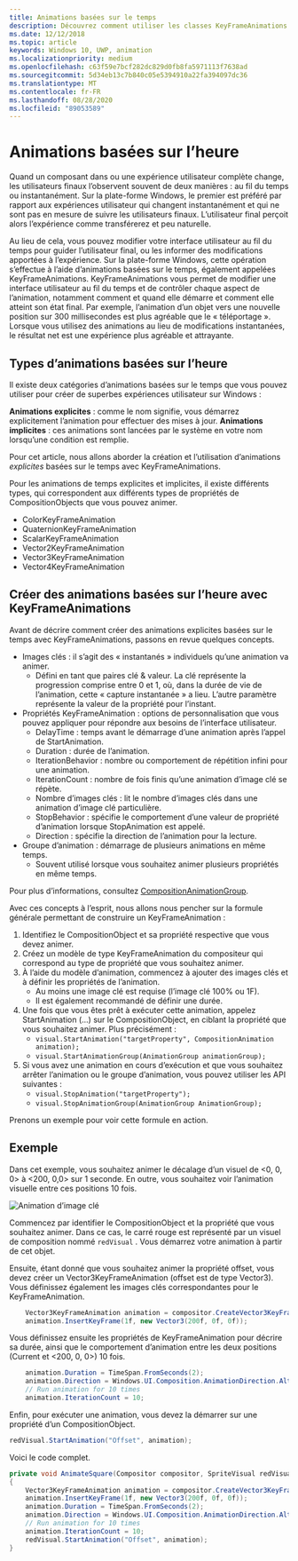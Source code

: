 ```yaml
---
title: Animations basées sur le temps
description: Découvrez comment utiliser les classes KeyFrameAnimations pour créer des animations basées sur le temps qui guident les utilisateurs à travers les modifications de l’interface utilisateur.
ms.date: 12/12/2018
ms.topic: article
keywords: Windows 10, UWP, animation
ms.localizationpriority: medium
ms.openlocfilehash: c63f59e7bcf282dc829d0fb8fa5971113f7638ad
ms.sourcegitcommit: 5d34eb13c7b840c05e5394910a22fa394097dc36
ms.translationtype: MT
ms.contentlocale: fr-FR
ms.lasthandoff: 08/28/2020
ms.locfileid: "89053589"
---
```

# <a name="time-based-animations"></a>Animations basées sur l’heure

Quand un composant dans ou une expérience utilisateur complète change, les utilisateurs finaux l’observent souvent de deux manières : au fil du temps ou instantanément. Sur la plate-forme Windows, le premier est préféré par rapport aux expériences utilisateur qui changent instantanément et qui ne sont pas en mesure de suivre les utilisateurs finaux. L’utilisateur final perçoit alors l’expérience comme transférerez et peu naturelle.

Au lieu de cela, vous pouvez modifier votre interface utilisateur au fil du temps pour guider l’utilisateur final, ou les informer des modifications apportées à l’expérience. Sur la plate-forme Windows, cette opération s’effectue à l’aide d’animations basées sur le temps, également appelées KeyFrameAnimations. KeyFrameAnimations vous permet de modifier une interface utilisateur au fil du temps et de contrôler chaque aspect de l’animation, notamment comment et quand elle démarre et comment elle atteint son état final. Par exemple, l’animation d’un objet vers une nouvelle position sur 300 millisecondes est plus agréable que le « téléportage ». Lorsque vous utilisez des animations au lieu de modifications instantanées, le résultat net est une expérience plus agréable et attrayante.

## <a name="types-of-time-based-animations"></a>Types d’animations basées sur l’heure

Il existe deux catégories d’animations basées sur le temps que vous pouvez utiliser pour créer de superbes expériences utilisateur sur Windows :

**Animations explicites** : comme le nom signifie, vous démarrez explicitement l’animation pour effectuer des mises à jour.
**Animations implicites** : ces animations sont lancées par le système en votre nom lorsqu’une condition est remplie.

Pour cet article, nous allons aborder la création et l’utilisation d’animations _explicites_ basées sur le temps avec KeyFrameAnimations.

Pour les animations de temps explicites et implicites, il existe différents types, qui correspondent aux différents types de propriétés de CompositionObjects que vous pouvez animer.

- ColorKeyFrameAnimation
- QuaternionKeyFrameAnimation
- ScalarKeyFrameAnimation
- Vector2KeyFrameAnimation
- Vector3KeyFrameAnimation
- Vector4KeyFrameAnimation

## <a name="create-time-based-animations-with-keyframeanimations"></a>Créer des animations basées sur l’heure avec KeyFrameAnimations

Avant de décrire comment créer des animations explicites basées sur le temps avec KeyFrameAnimations, passons en revue quelques concepts.

- Images clés : il s’agit des « instantanés » individuels qu’une animation va animer.
  - Défini en tant que paires clé & valeur. La clé représente la progression comprise entre 0 et 1, où, dans la durée de vie de l’animation, cette « capture instantanée » a lieu. L’autre paramètre représente la valeur de la propriété pour l’instant.
- Propriétés KeyFrameAnimation : options de personnalisation que vous pouvez appliquer pour répondre aux besoins de l’interface utilisateur.
  - DelayTime : temps avant le démarrage d’une animation après l’appel de StartAnimation.
  - Duration : durée de l’animation.
  - IterationBehavior : nombre ou comportement de répétition infini pour une animation.
  - IterationCount : nombre de fois finis qu’une animation d’image clé se répète.
  - Nombre d’images clés : lit le nombre d’images clés dans une animation d’image clé particulière.
  - StopBehavior : spécifie le comportement d’une valeur de propriété d’animation lorsque StopAnimation est appelé.
  - Direction : spécifie la direction de l’animation pour la lecture.
- Groupe d’animation : démarrage de plusieurs animations en même temps.
  - Souvent utilisé lorsque vous souhaitez animer plusieurs propriétés en même temps.

Pour plus d’informations, consultez [CompositionAnimationGroup](https://docs.microsoft.com/uwp/api/windows.ui.composition.compositionanimationgroup).

Avec ces concepts à l’esprit, nous allons nous pencher sur la formule générale permettant de construire un KeyFrameAnimation :

1. Identifiez le CompositionObject et sa propriété respective que vous devez animer.
1. Créez un modèle de type KeyFrameAnimation du compositeur qui correspond au type de propriété que vous souhaitez animer.
1. À l’aide du modèle d’animation, commencez à ajouter des images clés et à définir les propriétés de l’animation.
    - Au moins une image clé est requise (l’image clé 100% ou 1F).
    - Il est également recommandé de définir une durée.
1. Une fois que vous êtes prêt à exécuter cette animation, appelez StartAnimation (...) sur le CompositionObject, en ciblant la propriété que vous souhaitez animer. Plus précisément :
    - `visual.StartAnimation("targetProperty", CompositionAnimation animation);`
    - `visual.StartAnimationGroup(AnimationGroup animationGroup);`
1. Si vous avez une animation en cours d’exécution et que vous souhaitez arrêter l’animation ou le groupe d’animation, vous pouvez utiliser les API suivantes :
    - `visual.StopAnimation("targetProperty");`
    - `visual.StopAnimationGroup(AnimationGroup AnimationGroup);`

Prenons un exemple pour voir cette formule en action.

## <a name="example"></a>Exemple

Dans cet exemple, vous souhaitez animer le décalage d’un visuel de <0, 0, 0> à <200, 0,0> sur 1 seconde. En outre, vous souhaitez voir l’animation visuelle entre ces positions 10 fois.

![Animation d’image clé](images/animation/animated-rectangle.gif)

Commencez par identifier le CompositionObject et la propriété que vous souhaitez animer. Dans ce cas, le carré rouge est représenté par un visuel de composition nommé `redVisual` . Vous démarrez votre animation à partir de cet objet.

Ensuite, étant donné que vous souhaitez animer la propriété offset, vous devez créer un Vector3KeyFrameAnimation (offset est de type Vector3). Vous définissez également les images clés correspondantes pour le KeyFrameAnimation.

```csharp
    Vector3KeyFrameAnimation animation = compositor.CreateVector3KeyFrameAnimation();
    animation.InsertKeyFrame(1f, new Vector3(200f, 0f, 0f));
```

Vous définissez ensuite les propriétés de KeyFrameAnimation pour décrire sa durée, ainsi que le comportement d’animation entre les deux positions (Current et <200, 0, 0>) 10 fois.

```csharp
    animation.Duration = TimeSpan.FromSeconds(2);
    animation.Direction = Windows.UI.Composition.AnimationDirection.Alternate;
    // Run animation for 10 times
    animation.IterationCount = 10;
```

Enfin, pour exécuter une animation, vous devez la démarrer sur une propriété d’un CompositionObject.

```csharp
redVisual.StartAnimation("Offset", animation);
```

Voici le code complet.

```csharp
private void AnimateSquare(Compositor compositor, SpriteVisual redVisual)
{ 
    Vector3KeyFrameAnimation animation = compositor.CreateVector3KeyFrameAnimation();
    animation.InsertKeyFrame(1f, new Vector3(200f, 0f, 0f));
    animation.Duration = TimeSpan.FromSeconds(2);
    animation.Direction = Windows.UI.Composition.AnimationDirection.Alternate;
    // Run animation for 10 times
    animation.IterationCount = 10;
    redVisual.StartAnimation("Offset", animation);
} 
```
